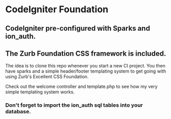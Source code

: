 # CodeIgniter Foundation #

## CodeIgniter pre-configured with Sparks and ion_auth. ##

## The Zurb Foundation CSS framework is included. ##

The idea is to clone this repo whenever you start a new CI project. You then have sparks and a simple header/footer templating system to get going with using Zurb's Excellent CSS Foundation.

Check out the welcome controller and template.php to see how my very simple templating system works.

### Don't forget to import the ion_auth sql tables into your database. ###